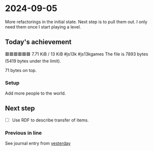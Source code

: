 <!--
SPDX-FileCopyrightText: 2024 André Jaenisch

SPDX-License-Identifier: AGPL-3.0-or-later
-->

# 2024-09-05

More refactorings in the initial state. Next step is to pull them out.
I only need them once I start playing a level.

## Today's achievement

🟥🟥🟥🟥🟩🟩 7.71 KiB / 13 KiB #js13k #js13kgames
The file is 7893 bytes (5419 bytes under the limit).

71 bytes on top.

### Setup

Add more people to the world.

## Next step

- [ ] Use RDF to describe transfer of items.

### Previous in line

See journal entry from [yesterday][yesterday]

[yesterday]: ./2024-09-04.md
